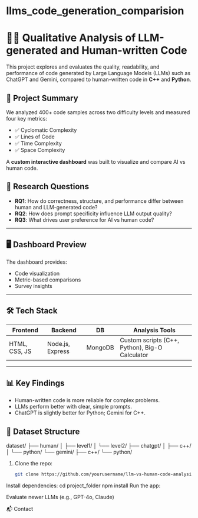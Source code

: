 # llms_code_generation_comparision
# 👨‍💻 Qualitative Analysis of LLM-generated and Human-written Code

This project explores and evaluates the quality, readability, and performance of code generated by Large Language Models (LLMs) such as ChatGPT and Gemini, compared to human-written code in **C++** and **Python**.


## 📌 Project Summary

We analyzed 400+ code samples across two difficulty levels and measured four key metrics:

- ✅ Cyclomatic Complexity  
- ✅ Lines of Code  
- ✅ Time Complexity  
- ✅ Space Complexity  

A **custom interactive dashboard** was built to visualize and compare AI vs human code.



## 🧠 Research Questions

- **RQ1**: How do correctness, structure, and performance differ between human and LLM-generated code?
- **RQ2**: How does prompt specificity influence LLM output quality?
- **RQ3**: What drives user preference for AI vs human code?

---

## 🖥️ Dashboard Preview


The dashboard provides:
- Code visualization
- Metric-based comparisons
- Survey insights

---

## 🛠️ Tech Stack

| Frontend        | Backend         | DB        | Analysis Tools     |
|-----------------|-----------------|-----------|--------------------|
| HTML, CSS, JS   | Node.js, Express| MongoDB   | Custom scripts (C++, Python), Big-O Calculator |

---

## 📊 Key Findings

- Human-written code is more reliable for complex problems.
- LLMs perform better with clear, simple prompts.
- ChatGPT is slightly better for Python; Gemini for C++.



## 📁 Dataset Structure

dataset/
├── human/
│ ├── level1/
│ └── level2/
├── chatgpt/
│ ├── c++/
│ └── python/
└── gemini/
├── c++/
└── python/


1. Clone the repo:
   ```bash
   git clone https://github.com/yourusername/llm-vs-human-code-analysis.git
Install dependencies:
cd project_folder
npm install
Run the app:


Evaluate newer LLMs (e.g., GPT-4o, Claude)

📬 Contact
